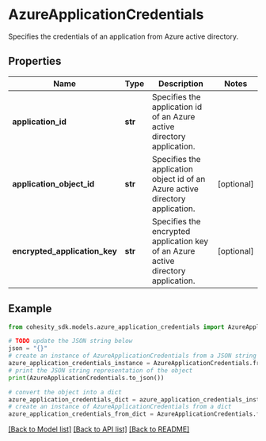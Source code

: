 # AzureApplicationCredentials

Specifies the credentials of an application from Azure active directory.

## Properties

Name | Type | Description | Notes
------------ | ------------- | ------------- | -------------
**application_id** | **str** | Specifies the application id of an Azure active directory application. | 
**application_object_id** | **str** | Specifies the application object id of an Azure active directory application. | [optional] 
**encrypted_application_key** | **str** | Specifies the encrypted application key of an Azure active directory application. | [optional] 

## Example

```python
from cohesity_sdk.models.azure_application_credentials import AzureApplicationCredentials

# TODO update the JSON string below
json = "{}"
# create an instance of AzureApplicationCredentials from a JSON string
azure_application_credentials_instance = AzureApplicationCredentials.from_json(json)
# print the JSON string representation of the object
print(AzureApplicationCredentials.to_json())

# convert the object into a dict
azure_application_credentials_dict = azure_application_credentials_instance.to_dict()
# create an instance of AzureApplicationCredentials from a dict
azure_application_credentials_from_dict = AzureApplicationCredentials.from_dict(azure_application_credentials_dict)
```
[[Back to Model list]](../README.md#documentation-for-models) [[Back to API list]](../README.md#documentation-for-api-endpoints) [[Back to README]](../README.md)


